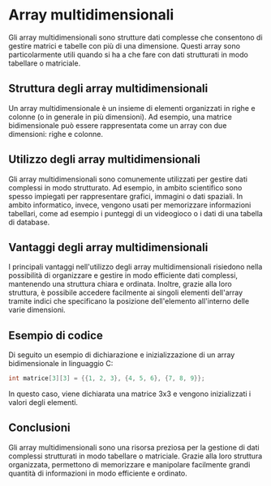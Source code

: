 # Array multidimensionali

Gli array multidimensionali sono strutture dati complesse che consentono di gestire matrici e tabelle con più di una dimensione. Questi array sono particolarmente utili quando si ha a che fare con dati strutturati in modo tabellare o matriciale.

## Struttura degli array multidimensionali

Un array multidimensionale è un insieme di elementi organizzati in righe e colonne (o in generale in più dimensioni). Ad esempio, una matrice bidimensionale può essere rappresentata come un array con due dimensioni: righe e colonne.

## Utilizzo degli array multidimensionali

Gli array multidimensionali sono comunemente utilizzati per gestire dati complessi in modo strutturato. Ad esempio, in ambito scientifico sono spesso impiegati per rappresentare grafici, immagini o dati spaziali. In ambito informatico, invece, vengono usati per memorizzare informazioni tabellari, come ad esempio i punteggi di un videogioco o i dati di una tabella di database.

## Vantaggi degli array multidimensionali

I principali vantaggi nell'utilizzo degli array multidimensionali risiedono nella possibilità di organizzare e gestire in modo efficiente dati complessi, mantenendo una struttura chiara e ordinata. Inoltre, grazie alla loro struttura, è possibile accedere facilmente ai singoli elementi dell'array tramite indici che specificano la posizione dell'elemento all'interno delle varie dimensioni.

## Esempio di codice

Di seguito un esempio di dichiarazione e inizializzazione di un array bidimensionale in linguaggio C:

```c
int matrice[3][3] = {{1, 2, 3}, {4, 5, 6}, {7, 8, 9}};
```

In questo caso, viene dichiarata una matrice 3x3 e vengono inizializzati i valori degli elementi.

## Conclusioni

Gli array multidimensionali sono una risorsa preziosa per la gestione di dati complessi strutturati in modo tabellare o matriciale. Grazie alla loro struttura organizzata, permettono di memorizzare e manipolare facilmente grandi quantità di informazioni in modo efficiente e ordinato.